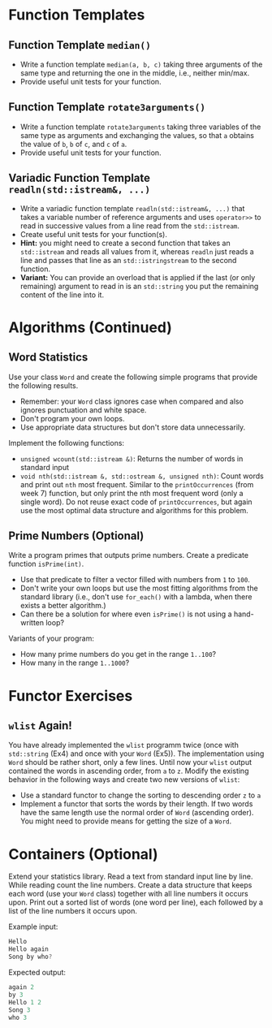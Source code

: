 # Function Templates

## Function Template `median()`

* Write a function template `median(a, b, c)` taking three arguments of the same type and returning the one in the middle, i.e., neither min/max.
* Provide useful unit tests for your function.

## Function Template `rotate3arguments()`

* Write a function template `rotate3arguments` taking three variables of the same type as arguments and exchanging the values, so that `a` obtains the value of `b`, `b` of `c`, and `c` of `a`.
* Provide useful unit tests for your function.

## Variadic Function Template `readln(std::istream&, ...)`

* Write a variadic function template `readln(std::istream&, ...)` that takes a variable number of reference arguments and uses `operator>>` to read in successive values from a line read from the `std::istream`.
* Create useful unit tests for your function(s). 
* **Hint:** you might need to create a second function that takes an `std::istream` and reads all values from it, whereas `readln` just reads a line and passes that line as an `std::istringstream` to the second function.
* **Variant:** You can provide an overload that is applied if the last (or only remaining) argument to read in is an `std::string` you put the remaining content of the line into it.

# Algorithms (Continued)

## Word Statistics

Use your class `Word` and create the following simple programs that provide the following results. 

* Remember: your `Word` class ignores case when compared and also ignores punctuation and white space. 
* Don't program your own loops. 
* Use appropriate data structures but don't store data unnecessarily.

Implement the following functions:

* `unsigned wcount(std::istream &)`: Returns the number of words in standard input
* `void nth(std::istream &, std::ostream &, unsigned nth)`: Count words and print out `nth` most frequent. Similar to the `printOccurrences` (from week 7) function, but only print the nth most frequent word (only a single word). Do not reuse exact code of `printOccurrences`, but again use the most optimal data structure and algorithms for this problem. 


## Prime Numbers (Optional)

Write a program primes that outputs prime numbers. Create a predicate function `isPrime(int)`. 

* Use that predicate to filter a vector filled with numbers from `1` to `100`. 
* Don't write your own loops but use the most fitting algorithms from the standard library (i.e., don't use `for_each()` with a lambda, when there exists a better algorithm.) 
* Can there be a solution for where even `isPrime()` is not using a hand-written loop?

Variants of your program:

* How many prime numbers do you get in the range `1..100`?
* How many in the range `1..1000`?
 


# Functor Exercises

## `wlist` Again!

You have already implemented the `wlist` programm twice (once with `std::string` (Ex4) and once with your `Word` (Ex5)). The implementation using `Word` should be rather short, only a few lines. Until now your `wlist` output contained the words in ascending order, from `a` to `z`. Modify the existing behavior in the following ways and create two new versions of `wlist`:

* Use a standard functor to change the sorting to descending order `z` to `a`
* Implement a functor that sorts the words by their length. If two words have the same length use the normal order of `Word` (ascending order). You might need to provide means for getting the size of a `Word`.


# Containers (Optional)

Extend your statistics library. Read a text from standard input line by line. While reading count the line numbers. Create a data structure that keeps each word (use your `Word` class) together with all line numbers it occurs upon. Print out a sorted list of words (one word per line), each followed by a list of the line numbers it occurs upon.

Example input:
```cpp
Hello
Hello again
Song by who?
```

Expected output:

```cpp
again 2 
by 3 
Hello 1 2 
Song 3 
who 3 
```
